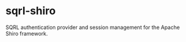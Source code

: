 sqrl-shiro
==========

SQRL authentication provider and session management for the Apache Shiro framework.
